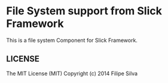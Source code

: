 File System support from Slick Framework
=======================================

This is a file system Component for Slick Framework.


LICENSE
-------
The MIT License (MIT) Copyright (c) 2014 Filipe Silva